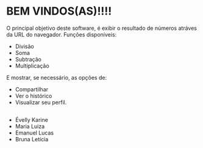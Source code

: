 #  BEM VINDOS(AS)!!!!

O principal objetivo deste software, é exibir o resultado de números atráves da URL do navegador. 
Funções disponíveis:
- Divisão
- Soma 
- Subtração
- Multiplicação 

E mostrar, se necessário, as opções de: 

- Compartilhar
- Ver o histórico
- Visualizar seu perfil. 


##
- Évelly Karine
- Maria Luiza 
- Emanuel Lucas
- Bruna Letícia